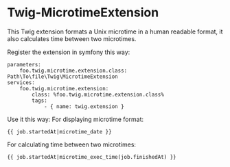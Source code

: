 Twig-MicrotimeExtension
=======================

This Twig extension formats a Unix microtime in a human readable format, it also calculates time between two microtimes.

Register the extension in symfony this way:
```
parameters:
    foo.twig.microtime.extension.class: Path\To\file\Twig\MicrotimeExtension
services:
    foo.twig.microtime.extension:
        class: %foo.twig.microtime.extension.class%
        tags:
            - { name: twig.extension }
```            

Use it this way:
For displaying microtime format:
```
{{ job.startedAt|microtime_date }}
```

For calculating time between two microtimes:
```
{{ job.startedAt|microtime_exec_time(job.finishedAt) }}
```
